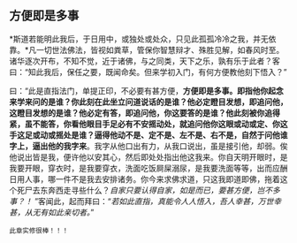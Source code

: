 ##  方便即是多事

*斯道若能明此我后，于日用中，或独处或处众，只见此孤孤冷冷之我，并无依靠。*凡一切世法佛法，皆视如粪草，管保你智慧辩才、殊胜见解，如春风时至。诸华逐次开布，不知不觉，近于诸佛，与之同类，天下之乐，孰有乐于此者？客曰：“知此我后，保任之要，既闻命矣。但来学初入门，有何方便教他刻下悟入？”

曰：“此是直指法门，单提正印，不必要有甚方便，**方便即是多事。即指他你起念来学来问的是谁？你此刻在此坐立问道说话的是谁？他必定瞪目发想，即追问他，这瞪目发想的是谁？他必定有答，即追问他，你这要答的是谁？他此刻被你追得紧，虽不能答，你看他眼目手足必有不安摇动处，就追问他你这眼或动或定、你这手这足或动或摇处是谁？逼得他动不是、定不是、左不是、右不是，自然于问他谁字上，逼出他的我字来**。我字从他口出有力，从我口说出，虽是接引他，却弱。俟他说出皆是我，便许他以安其心，然后即处处指出他这我来。你自天明开眼时，是我要开眼，穿衣时，是我要穿衣，洗面吃饭屙屎溺尿，是我要洗面等等，出而应酬日用人事，哪一件不是我去安排诸务。你今来求佛求道，只这我即道即佛，拖着这个死尸去东奔西走寻些什么？*自家只要认得自家，如是而已，要甚方便，岂不多事？！* ”客闻此，起而拜曰：“*若如此直指，真能令人人悟入，吾人幸甚，万世幸甚，从无有如此亲切者。*”

```yang
此章实修很棒！！！
```
